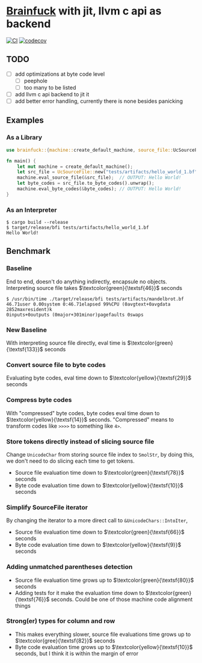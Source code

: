 # [Brainfuck](https://en.wikipedia.org/wiki/Brainfuck) with jit, llvm c api as backend

[![CI](https://github.com/mo-xiaoming/brainfuck/actions/workflows/build.yml/badge.svg)](https://github.com/mo-xiaoming/brainfuck/actions/workflows/build.yml)
[![codecov](https://codecov.io/gh/mo-xiaoming/brainfuck/branch/main/graph/badge.svg?token=04MMF2MJGH)](https://codecov.io/gh/mo-xiaoming/brainfuck)

## TODO

- [ ] add optimizations at byte code level
  - [ ] peephole
  - [ ] too many to be listed
- [ ] add llvm c api backend to jit it
- [ ] add better error handling, currently there is none besides panicking

## Examples

### As a Library

```rust
use brainfuck::{machine::create_default_machine, source_file::UcSourceFile};

fn main() {
    let mut machine = create_default_machine();
    let src_file = UcSourceFile::new("tests/artifacts/hello_world_1.bf").unwrap();
    machine.eval_source_file(&src_file);  // OUTPUT: Hello World!
    let byte_codes = src_file.to_byte_codes().unwrap();
    machine.eval_byte_codes(&byte_codes); // OUTPUT: Hello World!
}
```

### As an Interpreter

```text
$ cargo build --release
$ target/release/bfi tests/artifacts/hello_world_1.bf
Hello World!
```

## Benchmark

### Baseline

End to end, doesn't do anything indirectly, encapsule no objects. Interpreting source file takes $\textcolor{green}{\textsf{46}}$ seconds

```text
$ /usr/bin/time ./target/release/bfi tests/artifacts/mandelbrot.bf
46.71user 0.00system 0:46.71elapsed 99%CPU (0avgtext+0avgdata 2852maxresident)k
0inputs+0outputs (0major+301minor)pagefaults 0swaps
```

### New Baseline

With interpreting source file directly, eval time is $\textcolor{green}{\textsf{133}}$ seconds

### Convert source file to byte codes

Evaluating byte codes, eval time down to $\textcolor{yellow}{\textsf{29}}$ seconds

### Compress byte codes

With "compressed" byte codes, byte codes eval time down to $\textcolor{yellow}{\textsf{14}}$ seconds. "Compressed" means to transform codes like `>>>>` to something like `4>`.

### Store tokens directly instead of slicing source file

Change `UnicodeChar` from storing source file index to `SmolStr`, by doing this, we don't need to do slicing each time to get tokens.

- Source file evaluation time down to $\textcolor{green}{\textsf{78}}$ seconds
- Byte code evaluation time down to $\textcolor{yellow}{\textsf{10}}$ seconds

### Simplify SourceFile iterator

By changing the iterator to a more direct call to `&UnicodeChars::IntoIter`,

- Source file evaluation time down to $\textcolor{green}{\textsf{66}}$ seconds
- Byte code evaluation time down to $\textcolor{yellow}{\textsf{9}}$ seconds

### Adding unmatched parentheses detection

- Source file evaluation time grows up to $\textcolor{green}{\textsf{80}}$ seconds
- Adding tests for it make the evaluation time down to $\textcolor{green}{\textsf{76}}$ seconds. Could be one of those machine code alignment things

### Strong(er) types for column and row

- This makes everything slower, source file evaluations time grows up to $\textcolor{gree}{\textsf{82}}$ seconds
- Byte code evaluation time grows up to $\textcolor{yellow}{\textsf{10}}$ seconds, but I think it is within the margin of error
